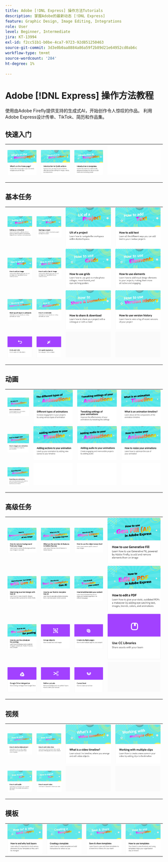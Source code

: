 ```yaml
---
title: Adobe [!DNL Express] 操作方法Tutorials
description: 掌握Adobe的最新动态 [!DNL Express]
feature: Graphic Design, Image Editing, Integrations
role: User
level: Beginner, Intermediate
jira: KT-13994
exl-id: f2cc51b1-b0be-4ca7-9723-92d851250463
source-git-commit: 3d3e0b0aa8884a86a59f2b89d21e64952cd0ab6c
workflow-type: tm+mt
source-wordcount: '284'
ht-degree: 1%

---
```


# Adobe [!DNL Express] 操作方法教程

使用由Adobe Firefly提供支持的生成式AI，开始创作令人惊叹的作品。 利用Adobe Express设计传单、TikTok、简历和作品集。

## 快速入门

<table style="table-layout:fixed">
<tr>
 <td>
      <a href="get-started.md">
         <img alt="主页上的内容" src="assets/home-page.png" />
      </a>
 </td>
 <td>
      <a href="quick-actions.md">
         <img alt="快速操作简介" src="assets/quick-actions.png" />
      </a>
 </td>
 <td>
      <a href="introduction-templates.md">
         <img alt="快速操作简介" src="assets/introduction-templates.png" />
      </a>
 </td>
 <td>
      <img alt="间隔物" src="../assets/Whitespacer.png" />
      <div>
      <br>
   </td>
</tr>
</table>

## 基本任务

<table style="table-layout:fixed">
<tr>
 <td>
      <a href="brand.md">
         <img alt="设置品牌套件" src="assets/brand.png" />
      </a>
  </td>
   <td>
      <a href="new-project.md">
         <img alt="启动项目" src="assets/starting-a-project.png" />
      </a>
  </td>
   <td>
      <a href="workspace.md">
         <img alt="项目的UX" src="assets/workspace.png" />
      </a>
  </td>
  <td>
      <a href="text-effects.md">
         <img alt="如何添加文本" src="assets/text-effects.png" />
      </a>
  </td>
</tr>
<tr>
   <td>
      <a href="image-effects.md">
         <img alt="如何添加图像" src="assets/image-effects.png" />
      </a>
  </td>
   <td>
      <a href="add-gen-ai-image.md">
         <img alt="如何添加Gen AI图像" src="assets/gen-ai-image.png" />
      </a>
  </td>
   <td>
      <a href="grids.md">
         <img alt="如何使用网格" src="assets/grids.png" />
      </a>
  </td>
   <td>
         <a href="add-design-assets.md">
            <img alt="如何使用元素" src="assets/design-assets.png" />
         </a>
   </td>
</tr>
<tr>
   <td>
         <a href="layers.md">
            <img alt="使用图层和画板" src="assets/layers.png" />
         </a>
   </td>
   <td>
   <a href="collaborate.md">
      <img alt="如何协作" src="assets/collaborate.png" />
   </a>
   </td>
   <td>
   <a href="share.md">
      <img alt="如何共享和下载" src="assets/share.png" />
   </a>
   </td>
   <td>
   <a href="version-history.md">
      <img alt="如何使用版本历史记录" src="assets/version-history.png" />
   </a>
   </td>
</tr>
<tr>
   <td>
      <a href="undo-redo.md">
         <img alt="还原和重做" src="assets/undo-redo.png" />
      </a>
   </td>
   <td>
      <a href="get-inspiration.md">
         <img alt="快速获取灵感" src="assets/inspiration.png" />
      </a>
  </td>
  <td>
      <img alt="间隔物" src="../assets/Gray_thumbnail.png" />
      <div>
      <br>
   </td>
   <td>
      <img alt="间隔物" src="../assets/Gray_thumbnail.png" />
      <div>
      <br>
   </td>
</tr>
</table>

## 动画

<table style="table-layout:fixed">
<tr>
   <td>
         <a href="intro-animation.md">
            <img alt="动画简介" src="assets/intro-animations.png" />
         </a>
   </td>
  <td>
         <a href="different-types-animation.md">
            <img alt="不同类型的动画" src="assets/different-animations.png" />
         </a>
   </td>
   <td>
         <a href="tweak-animation.md">
            <img alt="调整动画设置" src="assets/tweaking-settings.png" />
         </a>
   </td>
   <td>
         <a href="animation-timeline.md">
            <img alt="什么是动画时间线？" src="assets/what-is-animation-timeline.png" />
         </a>
   </td>
</tr>
<tr>
   <td>
         <a href="stagger-animations.md">
            <img alt="如何错开动画" src="assets/stagger-animations.png" />
         </a>
   </td>
   <td>
         <a href="add-sections-animation.md">
            <img alt="向动画添加部分" src="assets/add-sections.png" />
         </a>
   </td>
   <td>
         <a href="audio-animation.md">
            <img alt="向动画添加音频" src="assets/add-audio.png" />
         </a>
   </td>
   <td>
         <a href="resize-animations.md">
            <img alt="如何调整动画大小" src="assets/resize-animations.png" />
         </a>
   </td>
</tr>
<tr>
   <td>
         <a href="export-animations.md">
            <img alt="导出动画" src="assets/exporting-animations.png" />
         </a>
   </td>
   <td>
      <img alt="间隔物" src="../assets/Whitespacer.png" />
      <div>
      <br>
   </td>
    <td>
      <img alt="间隔物" src="../assets/Whitespacer.png" />
      <div>
      <br>
   </td>
    <td>
      <img alt="间隔物" src="../assets/Whitespacer.png" />
      <div>
      <br>
   </td>
</tr>
</table>

## 高级任务

<table style="table-layout:fixed">
<tr>
   <td>
         <a href="remove-background.md">
            <img alt="如何移除任何图像的背景" src="assets/background.png" />
         </a>
   </td>
   <td>
         <a href="intro-gen-ai.md">
            <img alt="Adobe Express中的新增第AI代功能" src="assets/intro-gen-ai.png" />
         </a>
   </td>
   <td>
         <a href="object-eraser.md">
            <img alt="如何使用对象橡皮擦工具" src="assets/object-eraser.png" />
         </a>
   </td>
   <td>
         <a href="generative-fill.md">
            <img alt="如何使用生成式填充" src="assets/gen-fill.png" />
         </a>
   </td>      
</tr>
<tr>
   <td>
      <a href="gen-text.md">
         <img alt="使用Gen AI改进文本设计" src="assets/text-design.png" />
      </a>
   </td>
   <td>
      <a href="text-to-template.md">
         <img alt="如何使用文本到模板生成人工智能" src="assets/text-to-template.png" />
      </a>
   </td>
   <td>
      <a href="bulk-translate.md">
         <img alt="如何批量翻译您的内容" src="assets/bulk-translate.png" />
      </a>
   </td>
   <td>
      <a href="edit-a-pdf.md">
         <img alt="如何编辑PDF" src="assets/edit-pdf.png" />
      </a>
   </td>
</tr>
<tr>
   <td>
      <a href="schedule.md">
         <img alt="如何使用调度程序进行过帐" src="assets/schedule.png" />
      </a>
   </td>
   <td>
         <a href="group-objects.md">
            <img alt="编组对象" src="assets/group-objects.png" />
         </a>
   </td>
   <td>
      <a href="multiple-pages.md">
         <img alt="创建多个页面" src="assets/multiple-pages.png" />
      </a>
  </td>
  <td>
      <a href="cc-libraries.md">
         <img alt="使用CC库" src="assets/cc-libraries.png" />
      </a>
  </td>
</tr>
<tr>
   <td>
      <a href="google-drive.md">
         <img alt="Google Drive集成" src="assets/google-drive.png" />
      </a>
  </td>
  <td>
         <a href="refine-cutout.md">
            <img alt="优化抠图" src="assets/cutouts.png" />
         </a>
   </td>
   <td>
         <a href="create-curved-text.md">
            <img alt="创建弯曲的文本" src="assets/curved-text.png" />
         </a>
   </td>
   <td>
    <img alt="间隔物" src="../assets/Gray_thumbnail.png" />
    <div>
    <br>
   </td>
</tr>
</table>

## 视频

<table style="table-layout:fixed">
<tr>
   <td>
         <a href="start-video.md">
            <img alt="如何启动视频项目" src="assets/start-video.png" />
         </a>
   </td>
  <td>
         <a href="add-video-clips.md">
            <img alt="如何添加视频剪辑" src="assets/add-video-clips.png" />
         </a>
   </td>
   <td>
         <a href="video-timeline.md">
            <img alt="什么是视频时间轴？" src="assets/video-timeline.png" />
         </a>
   </td>
   <td>
         <a href="multiple-clips.md">
            <img alt="使用多个剪辑" src="assets/multiple-clips.png" />
         </a>
   </td>
</tr>
<tr>
  <td>
         <a href="add-audio-video.md">
            <img alt="如何添加音频" src="assets/add-audio-video.png" />
         </a>
   </td>
    <td>
         <a href="export-video.md">
            <img alt="如何导出视频" src="assets/export-video.png" />
         </a>
   </td>
   <td>
    <img alt="间隔物" src="../assets/Gray_thumbnail.png" />
    <div>
    <br>
   </td>
   <td>
    <img alt="间隔物" src="../assets/Gray_thumbnail.png" />
    <div>
    <br>
   </td>
</tr>
</table>

## 模板

<table style="table-layout:fixed">
<tr>
   <td>
         <a href="lock-layers.md">
            <img alt="如何以及为何锁定图层" src="assets/lock-layers.png" />
         </a>
   </td>
  <td>
         <a href="create-templates.md">
            <img alt="创建模板" src="assets/create-template.png" />
         </a>
   </td>
   <td>
         <a href="share-templates.md">
            <img alt="保存和共享模板" src="assets/share-templates.png" />
         </a>
   </td>
   <td>
         <a href="use-templates.md">
            <img alt="如何使用模板" src="assets/use-templates.png" />
         </a>
   </td>
</tr>
</table>